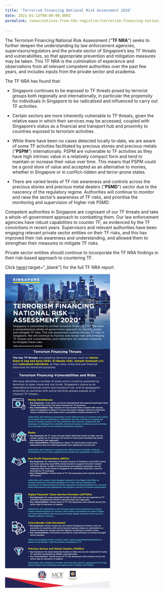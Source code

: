 ```yaml
---
title: 'Terrorism Financing National Risk Assessment 2020'
date: 2021-01-13T00:00:00.000Z
permalink: /news/notices-from-the-registrar/terrorism-financing-national-risk-assessment-2020/

---
```


The Terrorism Financing National Risk Assessment ("**TF NRA**") seeks to further deepen the understanding by law enforcement agencies, supervisors/regulators and the private sector of Singapore’s key TF threats and vulnerabilities, so that appropriate prevention and mitigation measures may be taken. This TF NRA is the culmination of experience and observations from all relevant competent authorities over the past few years, and includes inputs from the private sector and academia.

The TF NRA has found that:

-   Singapore continues to be exposed to TF threats posed by terrorist groups both regionally and internationally, in particular the propensity for individuals in Singapore to be radicalised and influenced to carry out TF activities.

-   Certain sectors are more inherently vulnerable to TF threats, given the relative ease in which their services may be accessed, coupled with Singapore’s status as a financial and transport hub and proximity to countries exposed to terrorism activities.

-   While there have been no cases detected locally to-date, we are aware of some TF activities facilitated by precious stones and precious metals ("**PSPM**") internationally. PSPM are vulnerable to TF activities as they have high intrinsic value in a relatively compact form and tend to maintain or increase their value over time. This means that PSPM could be a good store of value and accepted as an alternative to monies, whether in Singapore or in conflict-ridden and terror-prone states.

-   There are varied levels of TF risk awareness and controls across the precious stones and precious metal dealers ("**PSMD**") sector due to the nascency of the regulatory regime. Authorities will continue to monitor and raise the sector’s awareness of TF risks, and prioritise the monitoring and supervision of higher risk PSMD.

Competent authorities in Singapore are cognisant of our TF threats and take a whole-of-government approach to combatting them. Our law enforcement agencies have robust capabilities to counter TF, as evidenced by the TF convictions in recent years. Supervisors and relevant authorities have been engaging relevant private sector entities on their TF risks, and this has improved their risk awareness and understanding, and allowed them to strengthen their measures to mitigate TF risks.

Private sector entities should continue to incorporate the TF NRA findings in their risk-based approach to countering TF.


Click [here](/images/Terrorism%20Financing%20National%20Risk%20Assessment%202020.pdf){:target="_blank"} for the full TF NRA report

<a href="/images/TF%20NRA%20Infographic.jpg" target="_blank"><img src="/images/TF%20NRA%20Infographic.jpg"></a>
